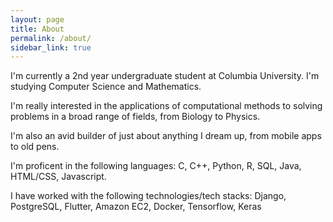 ```yaml
---
layout: page
title: About
permalink: /about/
sidebar_link: true
---
```


I'm currently a 2nd year undergraduate student at Columbia University. I'm studying Computer Science and Mathematics.

I'm really interested in the applications of computational methods to solving problems in a broad range of fields, from Biology to Physics.

I'm also an avid builder of just about anything I dream up, from mobile apps to old pens.

I'm proficent in the following languages: C, C++, Python, R, SQL, Java, HTML/CSS, Javascript.

I have worked with the following technologies/tech stacks: Django, PostgreSQL, Flutter, Amazon EC2, Docker, Tensorflow, Keras

